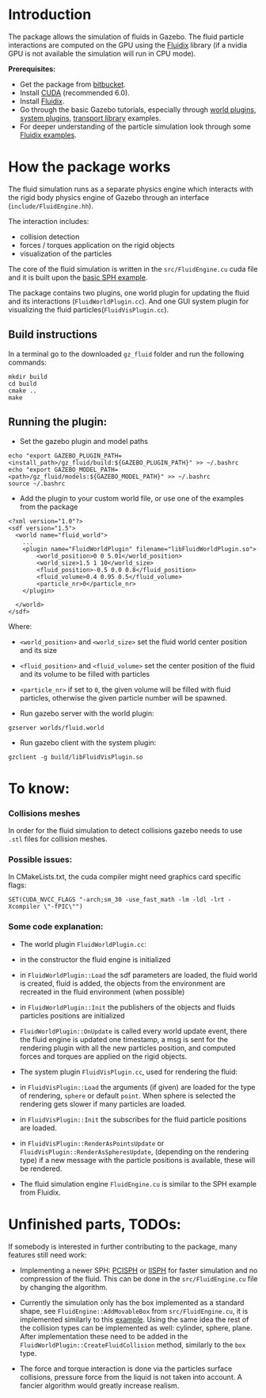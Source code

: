 # Introduction

The package allows the simulation of fluids in Gazebo. The fluid particle interactions are computed on the GPU 
using the [Fluidix](http://onezero.ca/documentation/) library (if a nvidia GPU is not available the simulation will run in CPU mode).

**Prerequisites:**

 * Get the package from [bitbucket](https://bitbucket.org/ahaidu/gz_fluid).
 * Install [CUDA](https://developer.nvidia.com/cuda-downloads) (recommended 6.0).
 * Install [Fluidix](http://onezero.ca/documentation/).
 * Go through the basic Gazebo tutorials, especially through [world plugins](http://gazebosim.org/tutorials?tut=plugins_world), [system plugins](http://gazebosim.org/tutorials?tut=system_plugin), [transport library](http://gazebosim.org/tutorials?cat=transport) examples.
 * For deeper understanding of the particle simulation look through some [Fluidix examples](http://onezero.ca/sample/?id=general_basic).

# How the package works

The fluid simulation runs as a separate physics engine which interacts with the rigid body physics engine of Gazebo through an interface (`include/FluidEngine.hh`). 

The interaction includes:
 * collision detection
 * forces / torques application on the rigid objects
 * visualization of the particles

The core of the fluid simulation is written in the `src/FluidEngine.cu` cuda file and it is built upon the [basic SPH example](http://onezero.ca/sample/?id=general_sph).

The package contains two plugins, one world plugin for updating the fluid and its interactions (`FluidWorldPlugin.cc`). And one GUI system plugin for visualizing the fluid particles(`FluidVisPlugin.cc`).

## Build instructions

In a terminal go to the downloaded `gz_fluid` folder and run the following commands:

~~~
mkdir build
cd build
cmake ..
make
~~~

## Running the plugin:

 * Set the gazebo plugin and model paths
~~~
echo "export GAZEBO_PLUGIN_PATH=<install_path>/gz_fluid/build:${GAZEBO_PLUGIN_PATH}" >> ~/.bashrc
echo "export GAZEBO_MODEL_PATH=<path>/gz_fluid/models:${GAZEBO_MODEL_PATH}" >> ~/.bashrc
source ~/.bashrc
~~~
 * Add the plugin to your custom world file, or use one of the examples from the package
~~~
<?xml version="1.0"?>
<sdf version="1.5">
  <world name="fluid_world">
    ...
    <plugin name="FluidWorldPlugin" filename="libFluidWorldPlugin.so">
		<world_position>0 0 5.01</world_position>
		<world_size>1.5 1 10</world_size>
		<fluid_position>-0.5 0.0 0.8</fluid_position>
		<fluid_volume>0.4 0.95 0.5</fluid_volume>
		<particle_nr>0</particle_nr>
	</plugin>

  </world>
</sdf>
~~~
Where:
  * `<world_position>` and `<world_size>` set the fluid world center position and its size
  * `<fluid_position>` and `<fluid_volume>` set the center position of the fluid and its volume to be filled with particles
  * `<particle_nr>` if set to `0`, the given volume will be filled with fluid particles, otherwise the given particle number will be spawned.


 * Run gazebo server with the world plugin:
~~~
gzserver worlds/fluid.world
~~~
 * Run gazebo client with the system plugin:
~~~
gzclient -g build/libFluidVisPlugin.so
~~~


# To know:

### Collisions meshes

In order for the fluid simulation to detect collisions gazebo needs to use `.stl` files for collision meshes.


### Possible issues:

In CMakeLists.txt, the cuda compiler might need graphics card specific flags:

  `SET(CUDA_NVCC_FLAGS "-arch;sm_30 -use_fast_math -lm -ldl -lrt -Xcompiler \"-fPIC\"")`
  
### Some code explanation:

 * The world plugin `FluidWorldPlugin.cc`:

  * in the constructor the fluid engine is initialized
  * in `FluidWorldPlugin::Load` the sdf parameters are loaded, the fluid world is created, fluid is added, the objects from the environment are recreated in the fluid environment (when possible)
  * in `FluidWorldPlugin::Init` the publishers of the objects and fluids particles positions are initialized
  * `FluidWorldPlugin::OnUpdate` is called every world update event, there the fluid engine is updated one timestamp, a msg is sent for the rendering plugin with all the new particles position, and computed forces and torques are applied on the rigid objects.

 * The system plugin `FluidVisPlugin.cc`, used for rendering the fluid:
 
  * in `FluidVisPlugin::Load` the arguments (if given) are loaded for the type of rendering, `sphere` or default `point`. When sphere is selected the rendering gets slower if many particles are loaded.
  * in `FluidVisPlugin::Init` the subscribes for the fluid particle positions are loaded.
  * in `FluidVisPlugin::RenderAsPointsUpdate` or `FluidVisPlugin::RenderAsSpheresUpdate`, (depending on the rendering type) if a new message with the particle positions is available, these will be rendered.

 * The fluid simulation engine `FluidEngine.cu` is similar to the SPH example from Fluidix.



# Unfinished parts, TODOs:
If somebody is interested in further contributing to the package, many features still need work:

 * Implementing a newer SPH: [PCISPH](https://sph-sjtu-f06.googlecode.com/files/a40-solenthaler.pdf) or [IISPH](http://cg.informatik.uni-freiburg.de/publications/2013_TVCG_IISPH.pdf) for faster simulation and no compression of the fluid. This can be done in the `src/FluidEngine.cu` file by changing the algorithm.

 * Currently the simulation only has the box implemented as a standard shape, see `FluidEngine::AddMovableBox` from `src/FluidEngine.cu`, it is implemented similarly to this [example](http://onezero.ca/sample/?id=init_manual). Using the same idea the rest of the collision types can be implemented as well: cylinder, sphere, plane. After implementation these need to be added in the `FluidWorldPlugin::CreateFluidCollision` method, similarly to the `box` type.

 * The force and torque interaction is done via the particles surface collisions, pressure force from the liquid is not taken into account. A fancier algorithm would greatly increase realism.
